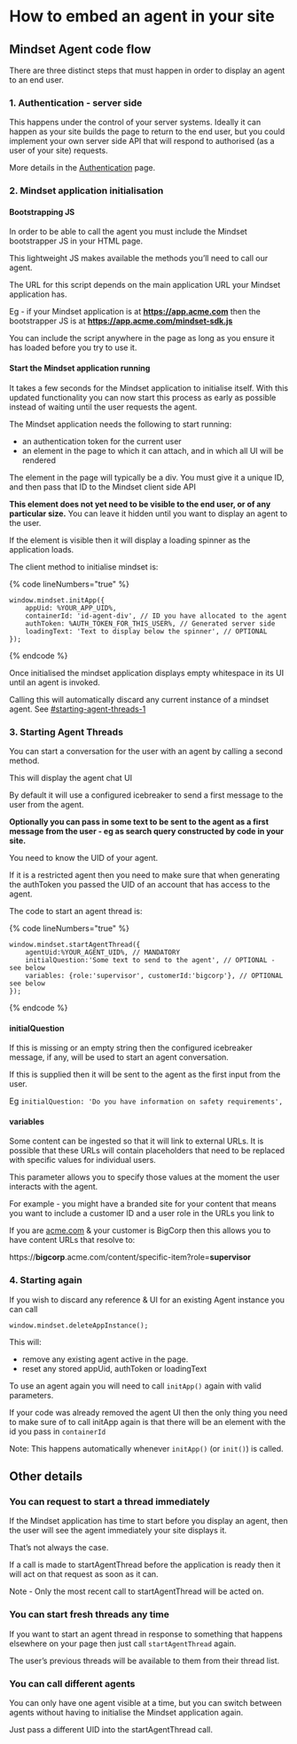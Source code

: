 # How to embed an agent in your site

## Mindset Agent code flow <a href="#mindset-agent-code-flow" id="mindset-agent-code-flow"></a>

There are three distinct steps that must happen in order to display an agent to an end user.

### 1. Authentication - server side <a href="#authentication-server-side" id="authentication-server-side"></a>

This happens under the control of your server systems. Ideally it can happen as your site builds the page to return to the end user, but you could implement your own server side API that will respond to authorised (as a user of your site) requests.

More details in the [Authentication](authentication.md) page.

### 2. Mindset application initialisation <a href="#mindset-application-initialisation" id="mindset-application-initialisation"></a>

#### Bootstrapping JS  <a href="#bootstrapping-js" id="bootstrapping-js"></a>

In order to be able to call the agent you must include the Mindset bootstrapper JS in your HTML page.

This lightweight JS makes available the methods you’ll need to call our agent.

The URL for this script depends on the main application URL your Mindset application has.

Eg - if your Mindset application is at **https://app.acme.com** then the bootstrapper JS is at **https://app.acme.com/mindset-sdk.js**

You can include the script anywhere in the page as long as you ensure it has loaded before you try to use it.

#### Start the Mindset application running <a href="#start-the-mindset-application-running" id="start-the-mindset-application-running"></a>

It takes a few seconds for the Mindset application to initialise itself. With this updated functionality you can now start this process as early as possible instead of waiting until the user requests the agent.

The Mindset application needs the following to start running:

* an authentication token for the current user
* an element in the page to which it can attach, and in which all UI will be rendered

The element in the page will typically be a div. You must give it a unique ID, and then pass that ID to the Mindset client side API

**This element does not yet need to be visible to the end user, or of any particular size.** You can leave it hidden until you want to display an agent to the user.

If the element is visible then it will display a loading spinner as the application loads.

The client method to initialise mindset is:

{% code lineNumbers="true" %}
```
window.mindset.initApp({
    appUid: %YOUR_APP_UID%,
    containerId: 'id-agent-div', // ID you have allocated to the agent
    authToken: %AUTH_TOKEN_FOR_THIS_USER%, // Generated server side
    loadingText: 'Text to display below the spinner', // OPTIONAL
});
```
{% endcode %}



Once initialised the mindset application displays empty whitespace in its UI until an agent is invoked.

Calling this will automatically discard any current instance of a mindset agent. See [#starting-agent-threads-1](how-to-embed-an-agent-in-your-site.md#starting-agent-threads-1 "mention")

### 3. Starting Agent Threads <a href="#starting-agent-threads" id="starting-agent-threads"></a>

You can start a conversation for the user with an agent by calling a second method.

This will display the agent chat UI

By default it will use a configured icebreaker to send a first message to the user from the agent.

**Optionally you can pass in some text to be sent to the agent as a first message from the user - eg as search query constructed by code in your site.**

You need to know the UID of your agent.

If it is a restricted agent then you need to make sure that when generating the authToken you passed the UID of an account that has access to the agent.

The code to start an agent thread is:

{% code lineNumbers="true" %}
```
window.mindset.startAgentThread({
    agentUid:%YOUR_AGENT_UID%, // MANDATORY
    initialQuestion:'Some text to send to the agent', // OPTIONAL - see below
    variables: {role:'supervisor', customerId:'bigcorp'}, // OPTIONAL see below
});
```
{% endcode %}

#### initialQuestion

If this is missing or an empty string then the configured icebreaker message, if any, will be used to start an agent conversation.

If this is supplied then it will be sent to the agent as the first input from the user.

Eg `initialQuestion: 'Do you have information on safety requirements',`

#### variables <a href="#variables" id="variables"></a>

Some content can be ingested so that it will link to external URLs. It is possible that these URLs will contain placeholders that need to be replaced with specific values for individual users.

This parameter allows you to specify those values at the moment the user interacts with the agent.

For example - you might have a branded site for your content that means you want to include a customer ID and a user role in the URLs you link to

If you are [acme.com](http://acme.com/) & your customer is BigCorp then this allows you to have content URLs that resolve to:

https://**bigcorp**.acme.com/content/specific-item?role=**supervisor**

### 4. Starting again <a href="#starting-agent-threads" id="starting-agent-threads"></a>

If you wish to discard any reference & UI for an existing Agent instance you can call

```
window.mindset.deleteAppInstance();
```

This will:

* remove any existing agent active in the page.
* reset any stored appUid, authToken or loadingText

To use an agent again you will need to call `initApp()` again with valid parameters.

If your code was already removed the agent UI then the only thing you need to make sure of to call initApp again is that there will be an element with the id you pass in `containerId`



Note: This happens automatically whenever `initApp()`  (or `init()`) is called.

## Other details <a href="#other-details" id="other-details"></a>

### You can request to start a thread immediately <a href="#you-can-request-to-start-a-thread-immediately" id="you-can-request-to-start-a-thread-immediately"></a>

If the Mindset application has time to start before you display an agent, then the user will see the agent immediately your site displays it.

That’s not always the case.

If a call is made to startAgentThread before the application is ready then it will act on that request as soon as it can.

Note - Only the most recent call to startAgentThread will be acted on.

### You can start fresh threads any time <a href="#you-can-start-fresh-threads-any-time" id="you-can-start-fresh-threads-any-time"></a>

If you want to start an agent thread in response to something that happens elsewhere on your page then just call `startAgentThread` again.

The user’s previous threads will be available to them from their thread list.

### You can call different agents <a href="#you-can-call-different-agents" id="you-can-call-different-agents"></a>

You can only have one agent visible at a time, but you can switch between agents without having to initialise the Mindset application again.

Just pass a different UID into the startAgentThread call.
